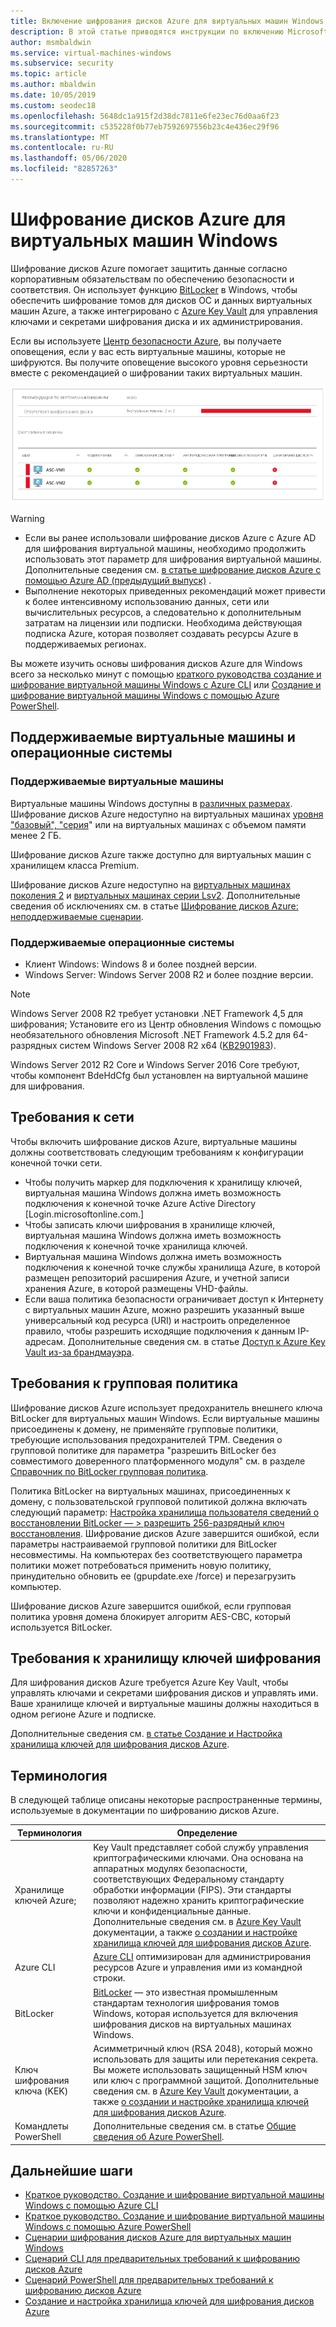 ```yaml
---
title: Включение шифрования дисков Azure для виртуальных машин Windows
description: В этой статье приводятся инструкции по включению Microsoft Azure шифрования дисков для виртуальных машин Windows.
author: msmbaldwin
ms.service: virtual-machines-windows
ms.subservice: security
ms.topic: article
ms.author: mbaldwin
ms.date: 10/05/2019
ms.custom: seodec18
ms.openlocfilehash: 5648dc1a915f2d38dc7811e6fe23ec76d0aa6f23
ms.sourcegitcommit: c535228f0b77eb7592697556b23c4e436ec29f96
ms.translationtype: MT
ms.contentlocale: ru-RU
ms.lasthandoff: 05/06/2020
ms.locfileid: "82857263"
---
```

# <a name="azure-disk-encryption-for-windows-vms"></a>Шифрование дисков Azure для виртуальных машин Windows 

Шифрование дисков Azure помогает защитить данные согласно корпоративным обязательствам по обеспечению безопасности и соответствия. Он использует функцию [BitLocker](https://en.wikipedia.org/wiki/BitLocker) в Windows, чтобы обеспечить шифрование томов для дисков ОС и данных виртуальных машин Azure, а также интегрировано с [Azure Key Vault](../../key-vault/index.yml) для управления ключами и секретами шифрования диска и их администрирования. 

Если вы используете [Центр безопасности Azure](../../security-center/index.yml), вы получаете оповещения, если у вас есть виртуальные машины, которые не шифруются. Вы получите оповещение высокого уровня серьезности вместе c рекомендацией о шифровании таких виртуальных машин.

![Оповещение о шифровании диска в центре безопасности Azure](../media/disk-encryption/security-center-disk-encryption-fig1.png)

> [!WARNING]
> - Если вы ранее использовали шифрование дисков Azure с Azure AD для шифрования виртуальной машины, необходимо продолжить использовать этот параметр для шифрования виртуальной машины. Дополнительные сведения см. [в статье шифрование дисков Azure с помощью Azure AD (предыдущий выпуск)](disk-encryption-overview-aad.md) . 
> - Выполнение некоторых приведенных рекомендаций может привести к более интенсивному использованию данных, сети или вычислительных ресурсов, а следовательно к дополнительным затратам на лицензии или подписки. Необходима действующая подписка Azure, которая позволяет создавать ресурсы Azure в поддерживаемых регионах.

Вы можете изучить основы шифрования дисков Azure для Windows всего за несколько минут с помощью [краткого руководства создание и шифрование виртуальной машины Windows с Azure CLI](disk-encryption-cli-quickstart.md) или [Создание и шифрование виртуальной машины Windows с помощью Azure PowerShell](disk-encryption-powershell-quickstart.md).

## <a name="supported-vms-and-operating-systems"></a>Поддерживаемые виртуальные машины и операционные системы

### <a name="supported-vms"></a>Поддерживаемые виртуальные машины

Виртуальные машины Windows доступны в [различных размерах](sizes-general.md). Шифрование дисков Azure недоступно на виртуальных машинах [уровня "базовый", "серия](https://azure.microsoft.com/pricing/details/virtual-machines/series/)" или на виртуальных машинах с объемом памяти менее 2 ГБ.

Шифрование дисков Azure также доступно для виртуальных машин с хранилищем класса Premium.

Шифрование дисков Azure недоступно на [виртуальных машинах поколения 2](generation-2.md#generation-1-vs-generation-2-capabilities) и [виртуальных машинах серии Lsv2](../lsv2-series.md). Дополнительные сведения об исключениях см. в статье [Шифрование дисков Azure: неподдерживаемые сценарии](disk-encryption-windows.md#unsupported-scenarios).

### <a name="supported-operating-systems"></a>Поддерживаемые операционные системы

- Клиент Windows: Windows 8 и более поздней версии.
- Windows Server: Windows Server 2008 R2 и более поздние версии.  
 
> [!NOTE]
> Windows Server 2008 R2 требует установки .NET Framework 4,5 для шифрования; Установите его из Центр обновления Windows с помощью необязательного обновления Microsoft .NET Framework 4.5.2 для 64-разрядных систем Windows Server 2008 R2 x64 ([KB2901983](https://www.catalog.update.microsoft.com/Search.aspx?q=KB2901983)).  
>  
> Windows Server 2012 R2 Core и Windows Server 2016 Core требуют, чтобы компонент BdeHdCfg был установлен на виртуальной машине для шифрования.


## <a name="networking-requirements"></a>Требования к сети
Чтобы включить шифрование дисков Azure, виртуальные машины должны соответствовать следующим требованиям к конфигурации конечной точки сети.
  - Чтобы получить маркер для подключения к хранилищу ключей, виртуальная машина Windows должна иметь возможность подключения к конечной точке Azure Active Directory \[Login.microsoftonline.com.\]
  - Чтобы записать ключи шифрования в хранилище ключей, виртуальная машина Windows должна иметь возможность подключения к конечной точке хранилища ключей.
  - Виртуальная машина Windows должна иметь возможность подключения к конечной точке службы хранилища Azure, в которой размещен репозиторий расширения Azure, и учетной записи хранения Azure, в которой размещены VHD-файлы.
  -  Если ваша политика безопасности ограничивает доступ к Интернету с виртуальных машин Azure, можно разрешить указанный выше универсальный код ресурса (URI) и настроить определенное правило, чтобы разрешить исходящие подключения к данным IP-адресам. Дополнительные сведения см. в статье [Доступ к Azure Key Vault из-за брандмауэра](../../key-vault/general/access-behind-firewall.md).    


## <a name="group-policy-requirements"></a>Требования к групповая политика

Шифрование дисков Azure использует предохранитель внешнего ключа BitLocker для виртуальных машин Windows. Если виртуальные машины присоединены к домену, не применяйте групповые политики, требующие использования предохранителей TPM. Сведения о групповой политике для параметра "разрешить BitLocker без совместимого доверенного платформенного модуля" см. в разделе [Справочник по BitLocker групповая политика](/windows/security/information-protection/bitlocker/bitlocker-group-policy-settings#bkmk-unlockpol1).

Политика BitLocker на виртуальных машинах, присоединенных к домену, с пользовательской групповой политикой должна включать следующий параметр: [Настройка хранилища пользователя сведений о восстановлении BitLocker — > разрешить 256-разрядный ключ восстановления](/windows/security/information-protection/bitlocker/bitlocker-group-policy-settings). Шифрование дисков Azure завершится ошибкой, если параметры настраиваемой групповой политики для BitLocker несовместимы. На компьютерах без соответствующего параметра политики может потребоваться применить новую политику, принудительно обновить ее (gpupdate.exe /force) и перезагрузить компьютер.

Шифрование дисков Azure завершится ошибкой, если групповая политика уровня домена блокирует алгоритм AES-CBC, который используется BitLocker.

## <a name="encryption-key-storage-requirements"></a>Требования к хранилищу ключей шифрования  

Для шифрования дисков Azure требуется Azure Key Vault, чтобы управлять ключами и секретами шифрования дисков и управлять ими. Ваше хранилище ключей и виртуальные машины должны находиться в одном регионе Azure и подписке.

Дополнительные сведения см. [в статье Создание и Настройка хранилища ключей для шифрования дисков Azure](disk-encryption-key-vault.md).

## <a name="terminology"></a>Терминология
В следующей таблице описаны некоторые распространенные термины, используемые в документации по шифрованию дисков Azure.

| Терминология | Определение |
| --- | --- |
| Хранилище ключей Azure; | Key Vault представляет собой службу управления криптографическими ключами. Она основана на аппаратных модулях безопасности, соответствующих Федеральному стандарту обработки информации (FIPS). Эти стандарты позволяют надежно хранить криптографические ключи и конфиденциальные данные. Дополнительные сведения см. в [Azure Key Vault](https://azure.microsoft.com/services/key-vault/) документации, а также [о создании и настройке хранилища ключей для шифрования дисков Azure](disk-encryption-key-vault.md). |
| Azure CLI | [Azure CLI](/cli/azure/install-azure-cli) оптимизирован для администрирования ресурсов Azure и управления ими из командной строки.|
| BitLocker |[BitLocker](https://technet.microsoft.com/library/hh831713.aspx) — это известная промышленным стандартам технология шифрования томов Windows, которая используется для включения шифрования дисков на виртуальных машинах Windows. |
| Ключ шифрования ключа (KEK) | Асимметричный ключ (RSA 2048), который можно использовать для защиты или перетекания секрета. Вы можете использовать защищенный HSM ключ или ключ с программной защитой. Дополнительные сведения см. в [Azure Key Vault](https://azure.microsoft.com/services/key-vault/) документации, а также [о создании и настройке хранилища ключей для шифрования дисков Azure](disk-encryption-key-vault.md). |
| Командлеты PowerShell | Дополнительные сведения см. в статье [Общие сведения об Azure PowerShell](/powershell/azure/overview). |


## <a name="next-steps"></a>Дальнейшие шаги

- [Краткое руководство. Создание и шифрование виртуальной машины Windows с помощью Azure CLI](disk-encryption-cli-quickstart.md)
- [Краткое руководство. Создание и шифрование виртуальной машины Windows с помощью Azure PowerShell](disk-encryption-powershell-quickstart.md)
- [Сценарии шифрования дисков Azure для виртуальных машин Windows](disk-encryption-windows.md)
- [Сценарий CLI для предварительных требований к шифрованию дисков Azure](https://github.com/ejarvi/ade-cli-getting-started)
- [Сценарий PowerShell для предварительных требований к шифрованию дисков Azure](https://github.com/Azure/azure-powershell/tree/master/src/Compute/Compute/Extension/AzureDiskEncryption/Scripts)
- [Создание и настройка хранилища ключей для шифрования дисков Azure](disk-encryption-key-vault.md)


